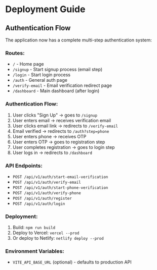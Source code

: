 # Deployment Guide

## Authentication Flow

The application now has a complete multi-step authentication system:

### Routes:
- `/` - Home page
- `/signup` - Start signup process (email step)
- `/login` - Start login process
- `/auth` - General auth page
- `/verify-email` - Email verification redirect page
- `/dashboard` - Main dashboard (after login)

### Authentication Flow:
1. User clicks "Sign Up" → goes to `/signup`
2. User enters email → receives verification email
3. User clicks email link → redirects to `/verify-email`
4. Email verified → redirects to `/auth?step=phone`
5. User enters phone → receives OTP
6. User enters OTP → goes to registration step
7. User completes registration → goes to login step
8. User logs in → redirects to `/dashboard`

### API Endpoints:
- `POST /api/v1/auth/start-email-verification`
- `POST /api/v1/auth/verify-email`
- `POST /api/v1/auth/start-phone-verification`
- `POST /api/v1/auth/verify-phone`
- `POST /api/v1/auth/register`
- `POST /api/v1/auth/login`

### Deployment:
1. Build: `npm run build`
2. Deploy to Vercel: `vercel --prod`
3. Or deploy to Netlify: `netlify deploy --prod`

### Environment Variables:
- `VITE_API_BASE_URL` (optional) - defaults to production API
